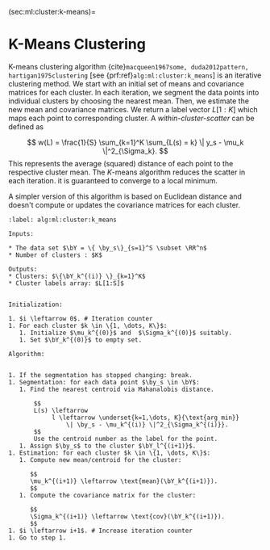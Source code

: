 (sec:ml:cluster:k-means)=
# K-Means Clustering

K-means clustering algorithm
{cite}`macqueen1967some, duda2012pattern, hartigan1975clustering`
[see {prf:ref}`alg:ml:cluster:k_means`] is an 
iterative clustering method.
We start with an initial set of means 
and covariance matrices for each cluster.
In each iteration, we segment the data points into individual clusters
by choosing the nearest mean.
Then, we estimate the new mean and covariance matrices.
We return a label vector $L[1:K]$ which maps each point to
corresponding cluster. A *within-cluster-scatter* can be defined as

$$
w(L) = \frac{1}{S} \sum_{k=1}^K \sum_{L(s) = k} \| y_s - \mu_k \|^2_{\Sigma_k}.
$$
This represents the average (squared) distance of each point
to the respective cluster mean. The $K$-means algorithm reduces
the scatter in each iteration. it is guaranteed to converge to
a local minimum.

A simpler version of this algorithm is based on Euclidean distance
and doesn't compute or updates the covariance matrices for each cluster.



````{prf:algorithm} K-means clustering
:label: alg:ml:cluster:k_means

Inputs:

* The data set $\bY = \{ \by_s\}_{s=1}^S \subset \RR^n$
* Number of clusters : $K$

Outputs:
* Clusters: $\{\bY_k^{(i)} \}_{k=1}^K$
* Cluster labels array: $L[1:S]$


Initialization:

1. $i \leftarrow 0$. # Iteration counter
1. For each cluster $k \in \{1, \dots, K\}$:
   1. Initialize $\mu_k^{(0)}$ and  $\Sigma_k^{(0)}$ suitably.
   1. Set $\bY_k^{(0)}$ to empty set.

Algorithm:


1. If the segmentation has stopped changing: break.
1. Segmentation: for each data point $\by_s \in \bY$:
   1. Find the nearest centroid via Mahanalobis distance.

       $$
       L(s) \leftarrow
            l \leftarrow \underset{k=1,\dots, K}{\text{arg min}} 
                \| \by_s - \mu_k^{(i)} \|^2_{\Sigma_k^{(i)}}.
       $$
       Use the centroid number as the label for the point.
   1. Assign $\by_s$ to the cluster $\bY_l^{(i+1)}$.
1. Estimation: for each cluster $k \in \{1, \dots, K\}$:
   1. Compute new mean/centroid for the cluster: 
   
      $$
      \mu_k^{(i+1)} \leftarrow \text{mean}(\bY_k^{(i+1)}).
      $$
   1. Compute the covariance matrix for the cluster:

      $$
      \Sigma_k^{(i+1)} \leftarrow \text{cov}(\bY_k^{(i+1)}).
      $$
1. $i \leftarrow i+1$. # Increase iteration counter
1. Go to step 1.
````


